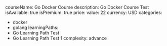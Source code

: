 courseName: Go Docker Course
description: Go Docker Course Test
isAvailable: true
isPremium: true
price: 
  value: 22
  currency: USD
categories: 
  - docker
  - golang
learningPaths: 
  - Go Learning Path Test
  - Go Learning Path Test 1
complexity: advance
